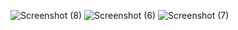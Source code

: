 ![Screenshot (8)](https://github.com/user-attachments/assets/f2f02bd3-940b-4848-a5b6-5aebcc498e40)
![Screenshot (6)](https://github.com/user-attachments/assets/fb2e6948-9571-4569-95b1-451e8214b859)
![Screenshot (7)](https://github.com/user-attachments/assets/00b27efa-c4c8-4e9d-bc1e-c374f22f6635)

